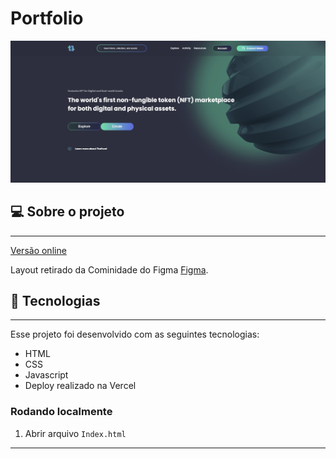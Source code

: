 # Portfolio

<div align="center">
  <img
    width="768px"
    height="auto"
    alt="Homepage do projeto"
    title="Home do blog"
    src="./src/assets/NFT-Marketplace.jpg"
  />
</div>

## 💻 Sobre o projeto

---

<a href="https://20-portfolio.vercel.app/" target="_blank">Versão online</a>

Layout retirado da Cominidade do Figma [Figma](https://www.figma.com/file/72UK6TyIJZwzrFnIdR6mEU/NFT-Marketplace---Free-UI-Kit-Landing-Page-(Community)?node-id=0%3A1).

## 🚀 Tecnologias

---

Esse projeto foi desenvolvido com as seguintes tecnologias:

- HTML
- CSS
- Javascript
- Deploy realizado na Vercel

### Rodando localmente

1. Abrir arquivo `Index.html`

---
<!-- 
1. Instalar todos os pacotes com `yarn install`
2. Executar o comando `yarn dev`
3. Em alguns seguntos a URL: `http://localhost:3000/` ficará disponível -->
